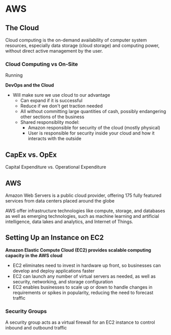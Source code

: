 # AWS

## The Cloud

Cloud computing is the on-demand availability of computer system resources, especially data storage (cloud storage) and computing power, without direct active management by the user.

### Cloud Computing vs On-Site

Running

**DevOps and the Cloud**

- Will make sure we use cloud to our advantage
	- Can expand if it is successful
	- Reduce if we don't get traction needed
	- All without committing large quantities of cash, possibly endangering other sections of the business
	- Shared responsiblity model: 
		- Amazon responsible for security of the cloud (mostly physical)
		- User is responsible for security inside your cloud and how it interacts with the outside

## CapEx vs. OpEx

Capital Expenditure vs. Operational Expenditure


## AWS

Amazon Web Servers is a public cloud provider, offering 175 fully featured services from data centers placed around the globe

AWS offer infrastructure technologies like compute, storage, and databases as well as emerging technologies, such as machine learning and artificial intelligence, data lakes and analytics, and Internet of Things.

## Setting Up an Instance on EC2

**Amazon Elastic Compute Cloud (EC2) provides scalable computing capacity in the AWS cloud**

- EC2 eliminates need to invest in hardware up front, so businesses can develop and deploy applications faster
- EC2 can launch any number of virtual servers as needed, as well as security, networking, and storage configuration
- EC2 enables businesses to scale up or down to handle changes in requirements or spikes in popularity, reducing the need to forecast traffic

### Security Groups

A security group acts as a virtual firewall for an EC2 instance to control inbound and outbound traffic